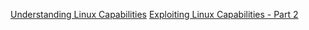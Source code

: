 
[Understanding Linux Capabilities](https://tbhaxor.com/understanding-linux-capabilities)
[Exploiting Linux Capabilities - Part 2](https://tbhaxor.com/exploiting-linux-capabilities-part-2)
